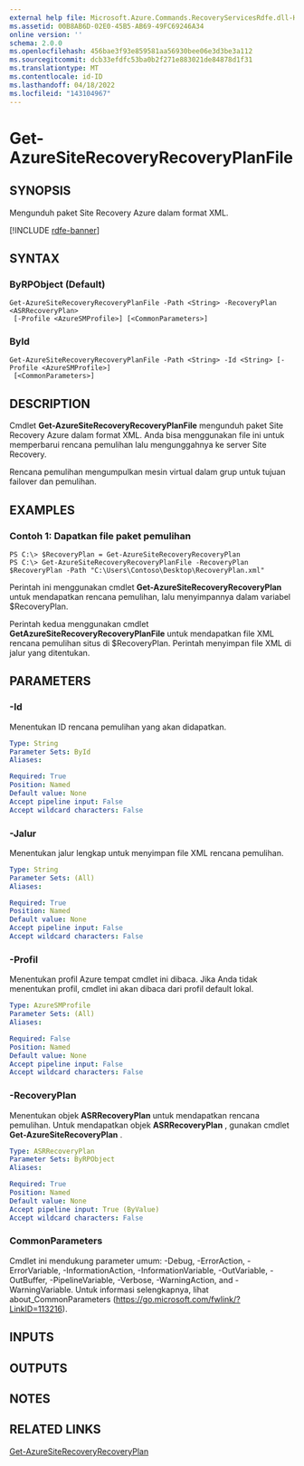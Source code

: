 ```yaml
---
external help file: Microsoft.Azure.Commands.RecoveryServicesRdfe.dll-Help.xml
ms.assetid: 00B8AB6D-02E0-45B5-AB69-49FC69246A34
online version: ''
schema: 2.0.0
ms.openlocfilehash: 456bae3f93e859581aa56930bee06e3d3be3a112
ms.sourcegitcommit: dcb33efdfc53ba0b2f271e883021de84878d1f31
ms.translationtype: MT
ms.contentlocale: id-ID
ms.lasthandoff: 04/18/2022
ms.locfileid: "143104967"
---
```

# Get-AzureSiteRecoveryRecoveryPlanFile

## SYNOPSIS
Mengunduh paket Site Recovery Azure dalam format XML.

[!INCLUDE [rdfe-banner](../../includes/rdfe-banner.md)]

## SYNTAX

### ByRPObject (Default)
```
Get-AzureSiteRecoveryRecoveryPlanFile -Path <String> -RecoveryPlan <ASRRecoveryPlan>
 [-Profile <AzureSMProfile>] [<CommonParameters>]
```

### ById
```
Get-AzureSiteRecoveryRecoveryPlanFile -Path <String> -Id <String> [-Profile <AzureSMProfile>]
 [<CommonParameters>]
```

## DESCRIPTION
Cmdlet **Get-AzureSiteRecoveryRecoveryPlanFile** mengunduh paket Site Recovery Azure dalam format XML.
Anda bisa menggunakan file ini untuk memperbarui rencana pemulihan lalu mengunggahnya ke server Site Recovery.

Rencana pemulihan mengumpulkan mesin virtual dalam grup untuk tujuan failover dan pemulihan.

## EXAMPLES

### Contoh 1: Dapatkan file paket pemulihan
```
PS C:\> $RecoveryPlan = Get-AzureSiteRecoveryRecoveryPlan 
PS C:\> Get-AzureSiteRecoveryRecoveryPlanFile -RecoveryPlan $RecoveryPlan -Path "C:\Users\Contoso\Desktop\RecoveryPlan.xml"
```

Perintah ini menggunakan cmdlet **Get-AzureSiteRecoveryRecoveryPlan** untuk mendapatkan rencana pemulihan, lalu menyimpannya dalam variabel $RecoveryPlan.

Perintah kedua menggunakan cmdlet **GetAzureSiteRecoveryRecoveryPlanFile** untuk mendapatkan file XML rencana pemulihan situs di $RecoveryPlan.
Perintah menyimpan file XML di jalur yang ditentukan.

## PARAMETERS

### -Id
Menentukan ID rencana pemulihan yang akan didapatkan.

```yaml
Type: String
Parameter Sets: ById
Aliases: 

Required: True
Position: Named
Default value: None
Accept pipeline input: False
Accept wildcard characters: False
```

### -Jalur
Menentukan jalur lengkap untuk menyimpan file XML rencana pemulihan.

```yaml
Type: String
Parameter Sets: (All)
Aliases: 

Required: True
Position: Named
Default value: None
Accept pipeline input: False
Accept wildcard characters: False
```

### -Profil
Menentukan profil Azure tempat cmdlet ini dibaca.
Jika Anda tidak menentukan profil, cmdlet ini akan dibaca dari profil default lokal.

```yaml
Type: AzureSMProfile
Parameter Sets: (All)
Aliases: 

Required: False
Position: Named
Default value: None
Accept pipeline input: False
Accept wildcard characters: False
```

### -RecoveryPlan
Menentukan objek **ASRRecoveryPlan** untuk mendapatkan rencana pemulihan.
Untuk mendapatkan objek **ASRRecoveryPlan** , gunakan cmdlet **Get-AzureSiteRecoveryPlan** .

```yaml
Type: ASRRecoveryPlan
Parameter Sets: ByRPObject
Aliases: 

Required: True
Position: Named
Default value: None
Accept pipeline input: True (ByValue)
Accept wildcard characters: False
```

### CommonParameters
Cmdlet ini mendukung parameter umum: -Debug, -ErrorAction, -ErrorVariable, -InformationAction, -InformationVariable, -OutVariable, -OutBuffer, -PipelineVariable, -Verbose, -WarningAction, and -WarningVariable. Untuk informasi selengkapnya, lihat about_CommonParameters (https://go.microsoft.com/fwlink/?LinkID=113216).

## INPUTS

## OUTPUTS

## NOTES

## RELATED LINKS

[Get-AzureSiteRecoveryRecoveryPlan](./Get-AzureSiteRecoveryRecoveryPlan.md)


